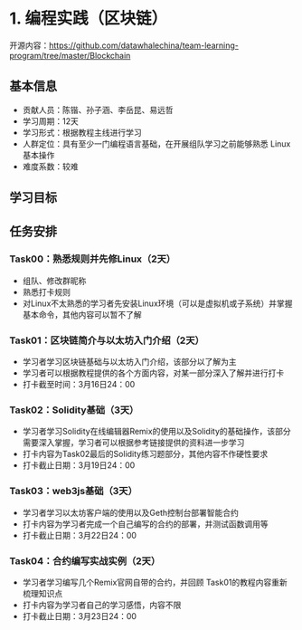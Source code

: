 # 1. 编程实践（区块链）

开源内容：https://github.com/datawhalechina/team-learning-program/tree/master/Blockchain

## 基本信息

- 贡献人员：陈锴、孙子涵、李岳昆、易远哲
- 学习周期：12天
- 学习形式：根据教程主线进行学习
- 人群定位：具有至少一门编程语言基础，在开展组队学习之前能够熟悉 Linux 基本操作
- 难度系数：较难

## 学习目标

## 任务安排

### Task00：熟悉规则并先修Linux（2天）

- 组队、修改群昵称
- 熟悉打卡规则
- 对Linux不太熟悉的学习者先安装Linux环境（可以是虚拟机或子系统）并掌握基本命令，其他内容可以暂不了解

### Task01：区块链简介与以太坊入门介绍（2天）

* 学习者学习区块链基础与以太坊入门介绍，该部分以了解为主
* 学习者可以根据教程提供的各个方面内容，对某一部分深入了解并进行打卡
* 打卡截至时间：3月16日24：00

### Task02：Solidity基础（3天）

* 学习者学习Solidity在线编辑器Remix的使用以及Solidity的基础操作，该部分需要深入掌握，学习者可以根据参考链接提供的资料进一步学习
* 打卡内容为Task02最后的Solidity练习题部分，其他内容不作硬性要求
* 打卡截止日期：3月19日24：00

### Task03：web3js基础（3天）

* 学习者学习以太坊客户端的使用以及Geth控制台部署智能合约
* 打卡内容为学习者完成一个自己编写的合约的部署，并测试函数调用等
* 打卡截止日期：3月22日24：00

### Task04：合约编写实战实例（2天）

* 学习者学习编写几个Remix官网自带的合约，并回顾 Task01的教程内容重新梳理知识点
* 打卡内容为学习者自己的学习感悟，内容不限
* 打卡截止日期：3月23日24：00

